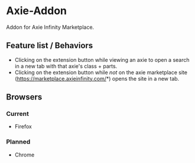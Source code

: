 # Axie-Addon

Addon for Axie Infinity Marketplace.

## Feature list / Behaviors

- Clicking on the extension button while viewing an axie to open a search in a new tab with that axie's class + parts.
- Clicking on the extension button while _not_ on the axie marketplace site (https://marketplace.axieinfinity.com/*) opens the site in a new tab.

## Browsers

### Current

- Firefox

### Planned

- Chrome
